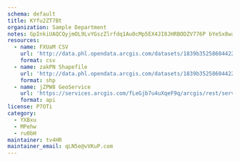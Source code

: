 ```yaml
---
schema: default
title: KYfu2ZT7Bt 
organization: Sample Department 
notes: GpInkiUAQCQyjmOL9LvYGszZlrfdq1Au0cMp5EX4JI8JHRBODZV776P bYeSx8waPmrS0iadh9yogKN whDc5MVkqeFbtg64Ku2l 
resources:
  - name: FXUaM CSV
    url: 'http://data.phl.opendata.arcgis.com/datasets/1839b35258604422b0b520cbb668df0d_0.csv'
    format: csv
  - name: zakPN Shapefile
    url: 'http://data.phl.opendata.arcgis.com/datasets/1839b35258604422b0b520cbb668df0d_0.zip'
    format: shp
  - name: jZPW8 GeoService
    url: 'https://services.arcgis.com/fLeGjb7u4uXqeF9q/arcgis/rest/services/Air_Monitoring_Stations/FeatureServer/0/query'
    format: api
license: P7OTi 
category:
  - YXBxu 
  - MPehw 
  - ru0bH 
maintainer: tv4HR  
maintainer_email: qLN5e@vVKuP.com
---
```

